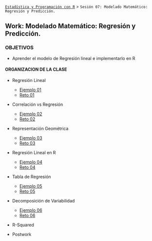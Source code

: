 
[`Estadística y Programación con R`](../Readme.md) > `Sesión 07: Modelado Matemático: Regresión y Predicción.`

## Work: Modelado Matemático: Regresión y Predicción.

### OBJETIVOS 

- Aprender el modelo de Regresión lineal e implementarlo en R

#### ORGANIZACION DE LA CLASE 

- Regresión Lineal
	- [Ejemplo 01](Ejemplo-01)
	- [Reto 01](Reto-01)
	
- Correlación vs Regresión
	- [Ejemplo 02](Ejemplo-02)
	- [Reto 02](Reto-02)
	
- Representación Geométrica
	- [Ejemplo 03](Ejemplo-03)
	- [Reto 03](Reto-03)

- Regresión Lineal en R
	- [Ejemplo 04](Ejemplo-04)
	- [Reto 04](Reto-04)
	
- Tabla de Regresión
	- [Ejemplo 05](Ejemplo-05)
	- [Reto 05](Reto-05)
	
- Decomposición de Variabilidad
	- [Ejemplo 06](Ejemplo-06)
	- [Reto 06](Reto-06)

- R-Squared

- Postwork




